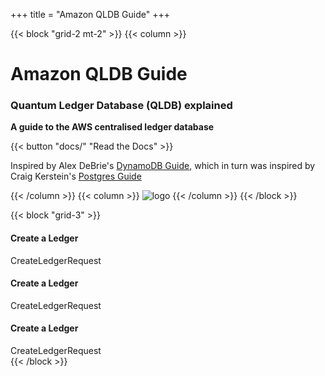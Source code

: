 +++
title = "Amazon QLDB Guide"
+++

{{< block "grid-2 mt-2" >}}
{{< column >}}

# Amazon QLDB Guide

### Quantum Ledger Database (QLDB) explained

**A guide to the AWS centralised ledger database**

{{< button "docs/" "Read the Docs" >}}

Inspired by Alex DeBrie's [DynamoDB Guide](https://www.dynamodbguide.com/), which in turn was inspired by Craig Kerstein's [Postgres Guide](http://postgresguide.com/)

{{< /column >}}
{{< column >}}
![logo](/images/qldb-guide.png)
{{< /column >}}
{{< /block >}}

{{< block "grid-3" >}}
<div id="no2" class="code">
<h4>Create a Ledger</h4>
    CreateLedgerRequest
</div>

<div id="no3" class="code">
<h4>Create a Ledger</h4>
    CreateLedgerRequest
</div>

<div id="no4" class="code">
<h4>Create a Ledger</h4>
    CreateLedgerRequest 
</div>
{{< /block >}}








